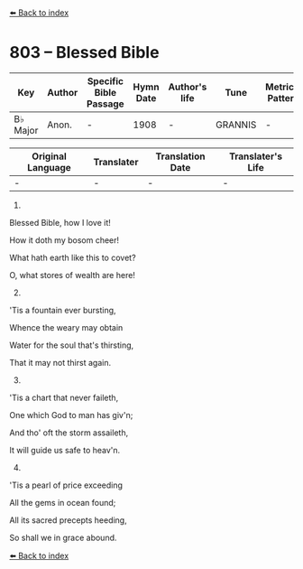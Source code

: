 [⬅️ Back to index](../README.md)

# 803 – Blessed Bible

Key | Author   | Specific Bible Passage     |Hymn Date |Author's life |Tune |Metrical Pattern   |Composer/Source
-- | --------- | ---------------------------|----------|--------------|-----|-------------------|-------------  
B♭ Major |Anon. |- |1908 |- |GRANNIS |- |W. O. Perkins

Original Language | Translater | Translation Date   | Translater's Life  
----------------- | --------- | --------------------|-------------     
\- |- |- |-




1.

Blessed Bible, how I love it!

How it doth my bosom cheer!

What hath earth like this to covet?

O, what stores of wealth are here!



2.

'Tis a fountain ever bursting,

Whence the weary may obtain

Water for the soul that's thirsting,

That it may not thirst again.



3.

'Tis a chart that never faileth,

One which God to man has giv'n;

And tho' oft the storm assaileth,

It will guide us safe to heav'n.



4.

'Tis a pearl of price exceeding

All the gems in ocean found;

All its sacred precepts heeding,

So shall we in grace abound.



[⬅️ Back to index](../README.md)
